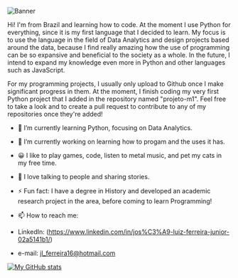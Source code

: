 ![Banner](https://github.com/JoSEPHDev2022/JoSEPHDev2022/blob/main/header.png?raw=true)

Hi! I'm from Brazil and learning how to code. At the moment I use Python for everything, since it is my first language that I decided to learn. My focus is to use the language in the field of Data Analytics and design projects based around the data, because I find really amazing how the use of programming can be so expansive and beneficial to the society as a whole. In the future, I intend to expand my knowledge even more in Python and other languages such as JavaScript.

For my programming projects, I usually only upload to Github once I make significant progress in them. At the moment, I finish coding my very first Python project that I added in the repository named  "projeto-m1". Feel free to take a look and to create a pull request to contribute to any of my repositories once they're added!

- 🌱 I’m currently learning Python, focusing on Data Analytics.
- 🔭 I’m currently working on learning how to progam and the uses it has.
- 😀 I like to play games, code, listen to metal music, and pet my cats in my free time.
- 💬 I love talking to people and sharing stories.
- ⚡ Fun fact: I have a degree in History and developed an academic research project in the area, before coming to learn Programming!

- 📫 How to reach me:
- LinkedIn: (https://www.linkedin.com/in/jos%C3%A9-luiz-ferreira-junior-02a5141b1/)
- e-mail: jl_ferreira16@hotmail.com

[![My GitHub stats](https://github-readme-stats.vercel.app/api?username=LuizFdev)](https://github.com/anuraghazra/github-readme-stats)
